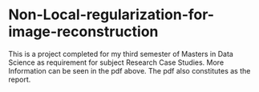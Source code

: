 # Non-Local-regularization-for-image-reconstruction
This is a project completed for my third semester of Masters in Data Science as requirement for subject Research Case Studies. More Information can be seen in the pdf above. The pdf also constitutes as the report.
